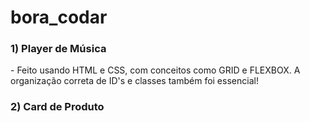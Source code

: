 # bora_codar

<h3> 1) Player de Música </h3>
- Feito usando HTML e CSS, com conceitos como GRID e FLEXBOX. A organização correta de ID's e classes também foi essencial! 

<h3> 2) Card de Produto </h3>

